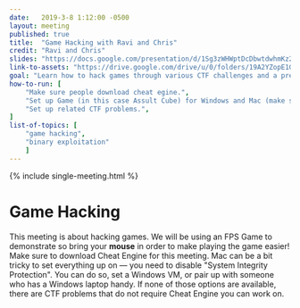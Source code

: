 ```yaml
---
date:   2019-3-8 1:12:00 -0500
layout: meeting
published: true
title:  "Game Hacking with Ravi and Chris"
credit: "Ravi and Chris"
slides: "https://docs.google.com/presentation/d/1Sg3zWHWptDcDbwtdwhmKz2z79nAsHMB_-0Eizr5rGhU/edit?usp=sharing"
link-to-assets: "https://drive.google.com/drive/u/0/folders/19A2YZopE1G8sDYw7BOyd-KbIEb8-XaJ2"
goal: "Learn how to hack games through various CTF challenges and a presentation."
how-to-run: [
	"Make sure people download cheat egine.",
	"Set up Game (in this case Assult Cube) for Windows and Mac (make sure exploits are working on both versions) and distribute to members.",
	"Set up related CTF problems.",
]
list-of-topics: [
	"game hacking",
    "binary exploitation"
	]
---
```


{% include single-meeting.html  %}

# Game Hacking
This meeting is about hacking games. We will be using an FPS Game to demonstrate so bring your **mouse** in order to make playing the game easier! Make sure to download Cheat Engine for this meeting. Mac can be a bit tricky to set everything up on — you need to disable "System Integrity Protection". You can do so, set a Windows VM, or pair up with someone who has a Windows laptop handy. If none of those options are available, there are CTF problems that do not require Cheat Engine you can work on.
